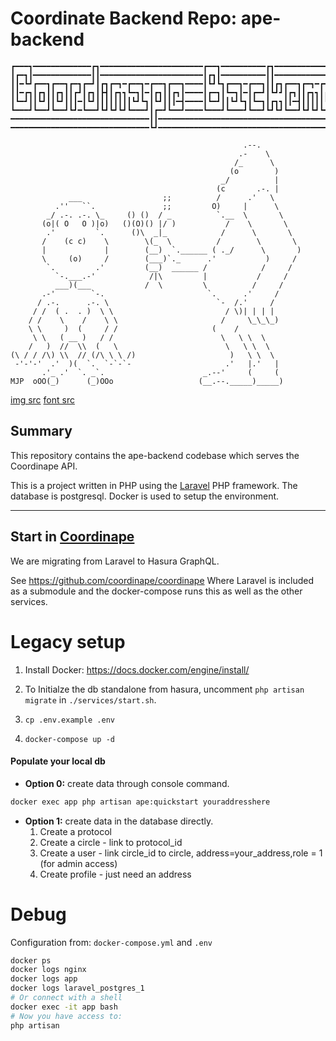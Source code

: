 # Coordinate Backend Repo: ape-backend
```
┏━━━┓━━━━━━━━━━━━━┏┓━━━━━━━━━━━━━━━━━━━━━━━┏━━┓━━━━━━━━━━┏┓━━━━━━━━━━━━┏┓
┃┏━┓┃━━━━━━━━━━━━━┃┃━━━━━━━━━━━━━━━━━━━━━━━┃┏┓┃━━━━━━━━━━┃┃━━━━━━━━━━━━┃┃
┃┃━┗┛┏━━┓┏━━┓┏━┓┏━┛┃┏┓┏━┓━┏━━┓━┏━━┓┏━━┓━━━━┃┗┛┗┓┏━━┓━┏━━┓┃┃┏┓┏━━┓┏━┓━┏━┛┃
┃┃━┏┓┃┏┓┃┃┏┓┃┃┏┛┃┏┓┃┣┫┃┏┓┓┗━┓┃━┃┏┓┃┃┏┓┃━━━━┃┏━┓┃┗━┓┃━┃┏━┛┃┗┛┛┃┏┓┃┃┏┓┓┃┏┓┃
┃┗━┛┃┃┗┛┃┃┗┛┃┃┃━┃┗┛┃┃┃┃┃┃┃┃┗┛┗┓┃┗┛┃┃┃━┫━━━━┃┗━┛┃┃┗┛┗┓┃┗━┓┃┏┓┓┃┃━┫┃┃┃┃┃┗┛┃
┗━━━┛┗━━┛┗━━┛┗┛━┗━━┛┗┛┗┛┗┛┗━━━┛┃┏━┛┗━━┛━━━━┗━━━┛┗━━━┛┗━━┛┗┛┗┛┗━━┛┗┛┗┛┗━━┛
━━━━━━━━━━━━━━━━━━━━━━━━━━━━━━━┃┃━━━━━━━━━━━━━━━━━━━━━━━━━━━━━━━━━━━━━━━━
━━━━━━━━━━━━━━━━━━━━━━━━━━━━━━━┗┛━━━━━━━━━━━━━━━━━━━━━━━━━━━━━━━━━━━━━━━━

                                                    .--.
                                                   .-    \
                                                  /_      \
                                                 (o        )
                                               _/          |
                                              (c       .-. |
             ___                  ;;          /      .'   \
          .''   ``.               ;;         O)     |      \
        _/ .-. .-. \_     () ()  / _          `.__  \       \
       (o|( O   O )|o)   ()(O)() |/ )           /    \       \
        .'         `.      ()\  _|_            /      \       \
       /    (c c)    \        \(_  \          /        \       \
       |             |        (__)  `.______ ( ._/      \       )
       \     (o)     /        (___)`._      .'           )     /
        `.         .'         (__)  ______ /            /     /
          `-.___.-'            /|\         |           /     /
          ___)(___            /  \         \          /     /
       .-'        `-.                       `.      .'     /
      / .-.      .-. \                        `-  /.'     /
     / /  ( .  . )  \ \                         / \)| | | |
    / /    \    /    \ \                       /     \_\_\_)
    \ \     )  (     / /                     (    /
     \ \   ( __ )   / /                        \   \ \  \
    /   )  //  \\  (   \                        \   \ \  \
(\ / / /\) \\  // (/\ \ \ /)                     )   \ \  \
 -'-'-'  .'  )(  `.  `-`-`-                     .'   |.'   |
       .'_ .'  `. _`.                      _.--'     (     (
MJP  oOO(_)      (_)OOo                   (__.--._____)_____)
```
[img src](https://www.asciiart.eu/animals/monkeys) [font src](https://textpaint.net/)

## Summary

This repository contains the ape-backend codebase which serves the Coordinape API.

This is a project written in PHP using the [Laravel](https://laravel.com/) PHP framework. The database is postgresql. Docker is used to setup the environment.

--- 

## Start in [Coordinape](https://github.com/coordinape/coordinape)

We are migrating from Laravel to Hasura GraphQL.

See https://github.com/coordinape/coordinape
Where Laravel is included as a submodule and the docker-compose runs this as well as the other services.

# Legacy setup 

 1. Install Docker: https://docs.docker.com/engine/install/

 2. To Initialze the db standalone from hasura, uncomment
`php artisan migrate` in `./services/start.sh`.

 3. `cp .env.example .env`

 4. `docker-compose up -d`

#### Populate your local db

* **Option 0:** create data through console command.
```bash
docker exec app php artisan ape:quickstart youraddresshere
```

* **Option 1:** create data in the database directly.
    1. Create a protocol
    2. Create a circle - link to protocol_id
    3. Create a user - link circle_id to circle, address=your_address,role = 1 (for admin access)
    4. Create profile - just need an address

# Debug

Configuration from: `docker-compose.yml` and `.env`

```bash
docker ps
docker logs nginx
docker logs app
docker logs laravel_postgres_1
# Or connect with a shell
docker exec -it app bash
# Now you have access to:
php artisan
```